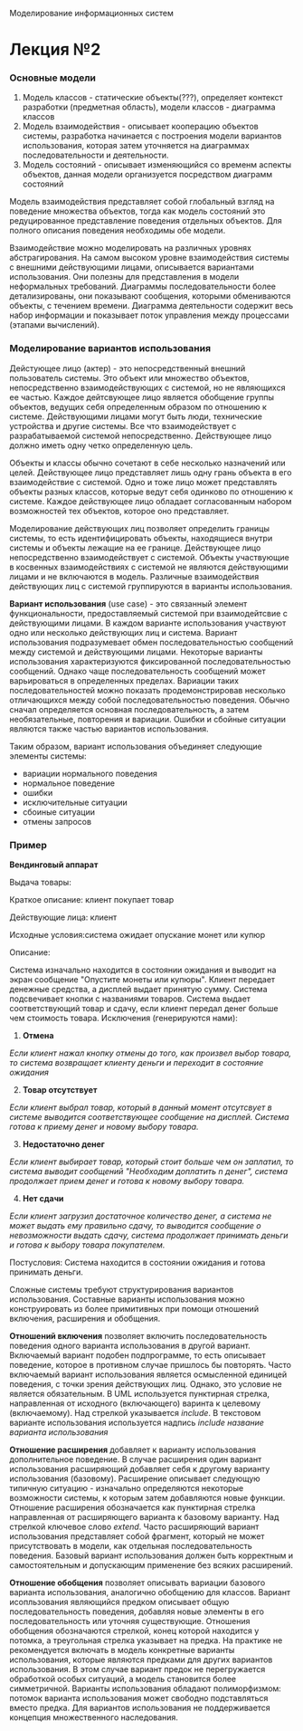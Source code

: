 Моделирование информационных систем

# Лекция №2
### Основные модели

1. Модель классов - статические объекты(???), определяет контекст разработки (предметная область), модели классов - диаграмма классов
2. Модель взаимодействия - описывает кооперацию объектов системы, разработка начинается с построения модели вариантов использования, которая затем уточняется на диаграммах последовательности и деятельности.
3. Модель состояний - описывает изменяющийся со временм аспекты объектов, данная модели организуется посредством диаграмм состояний

Модель взаимодействия представляет собой глобальный взгляд на поведение множества объектов, тогда как модель состояний это редуцированное представление поведения отдельных объектов. Для полного описания поведения необходимы обе модели. 

Взаимодействие можно моделировать на различных уровнях абстрагирования. На самом высоком уровне взаимодействия системы с внешними действующими лицами, описывается вариантами использования. Они полезны для представления в модели неформальных требований. Диаграммы последовательности более детализированы, они показывают сообщения, которыми обмениваются объекты, с течением времени. Диаграмма деятельности содержит весь набор информации и показывает поток управления между процессами (этапами вычислений).


### Моделирование вариантов использования
Дейстующее лицо (актер) - это непосредственный внешний пользователь системы. Это объект или множество объектов, непосредственно взаимодействующих с системой, но не являющихся ее частью. Каждое дейтсвующее лицо является обобщение группы объектов, ведущих себя определенным образом по отношению к системе. Действующими лицами могут быть люди, технические устройства и другие системы. Все что взаимодействует с разрабатываемой системой непосредственно. Действующее лицо должно иметь одну четко определенную цель. 

Объекты и классы обычно сочетают в себе несколько назначений или целей. Действующее лицо представляет лишь одну грань объекта в его взаимодействие с системой. Одно и тоже лицо может представлять объекты разных классов, которые ведут себя одинково по отношению к системе. Каждое действующее лицо обладает согласованным набором возможностей тех объектов, которое оно представляет.

Моделирование действующих лиц позволяет определить границы системы, то есть идентифицировать объекты, находящиеся внутри системы и объекты лежащие на ее границе. Действующее лицо непосредственно взаимодействует с системой. 
Объекты участвующие в косвенных взаимодействиях с системой не являются действующими лицами и не включаются в модель. 
Различные взаимодействия действующих лиц с системой группируются в варианты использования.

**Вариант использования** (use case) - это связанный элемент функциональности, предоставляемый системой при взаимодейтсвие с действующими лицами. В каждом варианте использования участвуют одно или несколько действующих лиц и система. Вариант использования подразумевает обмен последовательностью сообщений между системой и действующими лицами. Некоторые варианты использования характеризуются фиксированной последовательностью сообщений. Однако чаще последовательность сообщений может варьироваться в определенных пределах. 
Вариации таких последовательностей можно показать продемонстрировав несколько отличающихся между собой последовательностью поведения. Обычно сначал определяется основная последовательность, а затем необязательные, повторения и вариации.
Ошибки и сбойные ситуации являются также частью вариантов использования. 

Таким образом, вариант использования объединяет следующие элементы системы:
- вариации нормального поведения
- нормальное поведение
- ошибки
- исключительные ситуации
- сбоиные ситуации
- отмены запросов

### Пример
**Вендинговый аппарат**

Выдача товары:

Краткое описание: клиент покупает товар

Действующие лица: клиент

Исходные условия:cистема ожидает опускание монет или купюр

Описание:

Система изначально находится в состоянии ожидания и выводит на экран сообщение "Опустите монеты или купюры". Клиент передает денежные средства, а дисплей выдает принятую сумму. Система подсвечивает кнопки с названиями товаров. Система выдает соответствующий товар и сдачу, если клиент передал денег больше чем стоимость товара.
Исключения (генерируются нами):
1. **Отмена**

*Если клиент нажал кнопку отмены до того, как произвел выбор товара, то система возвращает клиенту деньги и переходит в состояние ожидания*

2. **Товар отсутствует**

*Если клиент выбрал товар, который в данный момент отсутсвует в системе выводится соответствующее сообщение на дисплей. Система готова к приему денег и новому выбору товара.*

3. **Недостаточно денег**

*Если клиент выбирает товар, который стоит больше чем он заплатил, то система выводит сообщений "Необходим доплатить n денег", система продолжает прием денег и готова к новому выбору товара.*

4. **Нет сдачи**

*Если клиент загрузил достаточное количество денег, а система не может выдать ему правильно сдачу, то выводится сообщение о невозможности выдать сдачу, система продолжает принимать деньги и готова к выбору товара покупателем.*

Постусловия:
Система находится в состоянии ожидания и готова принимать деньги.



Сложные системы требуют структурирования вариантов использования. Составные варианты использования можно конструировать из более примитивных при помощи отношений включения, расширения и обобщения.

**Отношений включения** позволяет включить последовательность поведения одного варианта использования в другой вариант. Включаемый вариант подобен подпрограмме, то есть описывает поведение, которое в противном случае пришлось бы повторять. Часто включаемый вариант использования является осмысленной единицей поведения, с точки зрения действующих лиц. Однако, это условие не является обязательным. 
В UML используется пунктирная стрелка, направленная от исходного (включающего) варинта к целевому (включаемому). Над стрелкой указывается *include*. В текстовом варианте использования используется надпись *include название варианта использования*

**Отношение расширения** добавляет к варианту использования дополнительное поведение.  В случае расширения один вариант использования расширяющий добавляет себя к другому варианту использования (базовому). Расширение описывает следующую типичную ситуацию - изначально определяются некоторые возможности системы, к которым затем добавляются новые функции.
Отношение расширения обозначается как пунктирная стрелка направленная от расширяющего варианта к базовому варианту. Над стрелкой ключевое слово *extend*. Часто расширяющий вариант использования представляет собой фрагмент, который не может присутствовать в модели, как отдельная последовательность поведения. Базовый вариант использования должен быть корректным и самостоятельным и допускающим применение без всяких расширений. 

**Отношение обобщения** позволяет описывать вариации базового варианта использования, аналогично обобщению для классов. Вариант исопльзования являющийся предком описывает общую последовательность поведения, добавляя новые элементы в его последовательность или уточняя существующие. Отношения обобщения обозначаются стрелкой, конец которой находится у потомка, а треугольная стрелка указывает на предка.
На практике не рекомендуется включать в модель конкретные варианты использования, которые являются предками для других вариантов использования. В этом случае вариант предок не перегружается обработкой особых ситуаций, а модель становится более симметричной. Варианты использования обладают полиморфизмом: потомок варианта использования может свободно подставляться вместо предка. Для вариантов использования не поддерживается концепция множественного наследования. 









